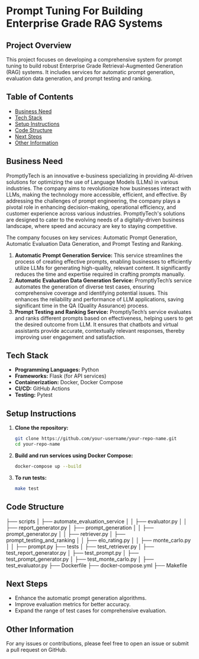 # Prompt Tuning For Building Enterprise Grade RAG Systems

## Project Overview
This project focuses on developing a comprehensive system for prompt tuning to build robust Enterprise Grade Retrieval-Augmented Generation (RAG) systems. It includes services for automatic prompt generation, evaluation data generation, and prompt testing and ranking.

## Table of Contents
- [Business Need](#business-need)
- [Tech Stack](#tech-stack)
- [Setup Instructions](#setup-instructions)
- [Code Structure](#code-structure)
- [Next Steps](#next-steps)
- [Other Information](#other-information)

## Business Need
PromptlyTech is an innovative e-business specializing in providing AI-driven solutions for optimizing the use of Language Models (LLMs) in various industries. The company aims to revolutionize how businesses interact with LLMs, making the technology more accessible, efficient, and effective. By addressing the challenges of prompt engineering, the company plays a pivotal role in enhancing decision-making, operational efficiency, and customer experience across various industries. PromptlyTech's solutions are designed to cater to the evolving needs of a digitally-driven business landscape, where speed and accuracy are key to staying competitive.

The company focuses on key services: Automatic Prompt Generation, Automatic Evaluation Data Generation, and Prompt Testing and Ranking.

1. **Automatic Prompt Generation Service:** This service streamlines the process of creating effective prompts, enabling businesses to efficiently utilize LLMs for generating high-quality, relevant content. It significantly reduces the time and expertise required in crafting prompts manually.
2. **Automatic Evaluation Data Generation Service:** PromptlyTech’s service automates the generation of diverse test cases, ensuring comprehensive coverage and identifying potential issues. This enhances the reliability and performance of LLM applications, saving significant time in the QA (Quality Assurance) process.
3. **Prompt Testing and Ranking Service:** PromptlyTech’s service evaluates and ranks different prompts based on effectiveness, helping users to get the desired outcome from LLM. It ensures that chatbots and virtual assistants provide accurate, contextually relevant responses, thereby improving user engagement and satisfaction.

## Tech Stack
- **Programming Languages:** Python
- **Frameworks:** Flask (for API services)
- **Containerization:** Docker, Docker Compose
- **CI/CD:** GitHub Actions
- **Testing:** Pytest

## Setup Instructions
1. **Clone the repository:**
   ```bash
   git clone https://github.com/your-username/your-repo-name.git
   cd your-repo-name

2. **Build and run services using Docker Compose:**
     ```bash
     docker-compose up --build

3. **To run tests:**
     ```bash
    make test

## Code Structure
├── scripts
│   ├── automate_evaluation_service
│   │   ├── evaluator.py
│   │   ├── report_generator.py
│   ├── prompt_generation
│   │   ├── prompt_generator.py
│   │   ├── retriever.py
│   ├── prompt_testing_and_ranking
│   │   ├── elo_rating.py
│   │   ├── monte_carlo.py
│   │   ├── prompt.py
├── tests
│   ├── test_retriever.py
│   ├── test_report_generator.py
│   ├── test_prompt.py
│   ├── test_prompt_generator.py
│   ├── test_monte_carlo.py
│   ├── test_evaluator.py
├── Dockerfile
├── docker-compose.yml
├── Makefile


## Next Steps
- Enhance the automatic prompt generation algorithms.
- Improve evaluation metrics for better accuracy.
- Expand the range of test cases for comprehensive evaluation.

## Other Information
For any issues or contributions, please feel free to open an issue or submit a pull request on GitHub.